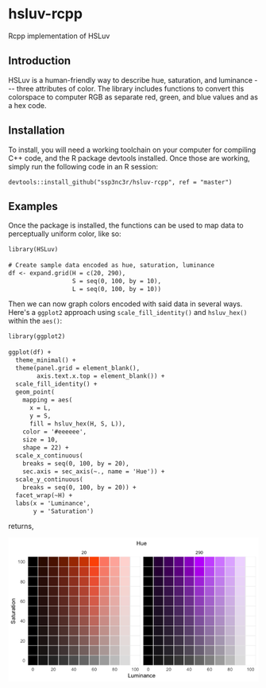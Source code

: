 # hsluv-rcpp
Rcpp implementation of HSLuv

## Introduction

HSLuv is a human-friendly way to describe hue, saturation, and luminance --- three attributes of color. The library includes functions to convert this colorspace to computer RGB as separate red, green, and blue values and as a hex code.

## Installation

To install, you will need a working toolchain on your computer for compiling C++ code, and the R package devtools installed. Once those are working, simply run the following code in an R session:

```
devtools::install_github("ssp3nc3r/hsluv-rcpp", ref = "master")
```

## Examples

Once the package is installed, the functions can be used to map data to perceptually uniform color, like so:

```
library(HSLuv)

# Create sample data encoded as hue, saturation, luminance
df <- expand.grid(H = c(20, 290),
                  S = seq(0, 100, by = 10),
                  L = seq(0, 100, by = 10))
```

Then we can now graph colors encoded with said data in several ways. Here's a `ggplot2` approach using `scale_fill_identity()` and `hsluv_hex()` within the `aes()`:

```
library(ggplot2)

ggplot(df) +
  theme_minimal() +
  theme(panel.grid = element_blank(),
        axis.text.x.top = element_blank()) + 
  scale_fill_identity() +
  geom_point(
    mapping = aes(
      x = L, 
      y = S, 
      fill = hsluv_hex(H, S, L)), 
    color = '#eeeeee', 
    size = 10, 
    shape = 22) +
  scale_x_continuous(
    breaks = seq(0, 100, by = 20),
    sec.axis = sec_axis(~., name = 'Hue')) +
  scale_y_continuous(
    breaks = seq(0, 100, by = 20)) + 
  facet_wrap(~H) +
  labs(x = 'Luminance',
       y = 'Saturation')
```

returns,

![HSLuv values mapped to RGB](hsl_example.png)
